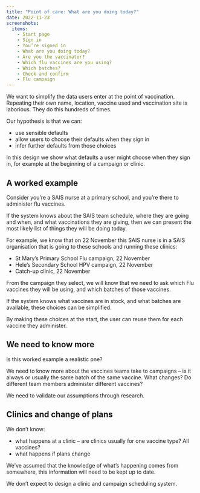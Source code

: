```yaml
---
title: "Point of care: What are you doing today?"
date: 2022-11-23
screenshots:
  items:
    - Start page
    - Sign in
    - You’re signed in
    - What are you doing today?
    - Are you the vaccinator?
    - Which flu vaccines are you using?
    - Which batches?
    - Check and confirm
    - Flu campaign
---
```


We want to simplify the data users enter at the point of vaccination. Repeating their own name, location, vaccine used and vaccination site is laborious. They do this hundreds of times.

Our hypothesis is that we can:

- use sensible defaults
- allow users to choose their defaults when they sign in
- infer further defaults from those choices

In this design we show what defaults a user might choose when they sign in, for example at the beginning of a campaign or clinic.

## A worked example

Consider you’re a SAIS nurse at a primary school, and you’re there to administer flu vaccines.

If the system knows about the SAIS team schedule, where they are going and when, and what vaccinations they are giving, then we can present the most likely list of things they will be doing today.

For example, we know that on 22 November this SAIS nurse is in a SAIS organisation that is going to these schools and running these clinics:

- St Mary’s Primary School Flu campaign, 22 November
- Hele’s Secondary School HPV campaign, 22 November
- Catch-up clinic, 22 November

From the campaign they select, we will know that we need to ask which Flu vaccines they will be using, and which batches of those vaccines.

If the system knows what vaccines are in stock, and what batches are available, these choices can be simplified.

By making these choices at the start, the user can reuse them for each vaccine they administer.

## We need to know more

Is this worked example a realistic one?

We need to know more about the vaccines teams take to campaigns – is it always or usually the same batch of the same vaccine. What changes? Do different team members administer different vaccines?

We need to validate our assumptions through research.

## Clinics and change of plans

We don’t know:

- what happens at a clinic – are clinics usually for one vaccine type? All vaccines?
- what happens if plans change

We’ve assumed that the knowledge of what’s happening comes from somewhere, this information will need to be kept up to date.

We don’t expect to design a clinic and campaign scheduling system.
